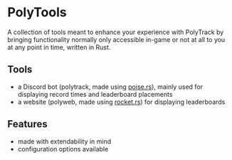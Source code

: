 # PolyTools
A collection of tools meant to enhance your experience with PolyTrack by bringing functionality normally only accessible in-game or not at all to you at any point in time, written in Rust.

## Tools
- a Discord bot (polytrack, made using [poise.rs](https://crates.io/crates/poise)), mainly used for displaying record times and leaderboard placements
- a website (polyweb, made using [rocket.rs](https://rocket.rs)) for displaying leaderboards

## Features
- made with extendability in mind
- configuration options available
